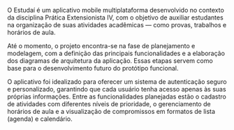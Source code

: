 O Estudaí é um aplicativo mobile multiplataforma desenvolvido no contexto da disciplina Prática Extensionista IV, com o objetivo de auxiliar estudantes na organização de suas atividades acadêmicas — como provas, trabalhos e horários de aula.

Até o momento, o projeto encontra-se na fase de planejamento e modelagem, com a definição das principais funcionalidades e a elaboração dos diagramas de arquitetura da aplicação. Essas etapas servem como base para o desenvolvimento futuro do protótipo funcional.

O aplicativo foi idealizado para oferecer um sistema de autenticação seguro e personalizado, garantindo que cada usuário tenha acesso apenas às suas próprias informações. Entre as funcionalidades planejadas estão o cadastro de atividades com diferentes níveis de prioridade, o gerenciamento de horários de aula e a visualização de compromissos em formatos de lista (agenda) e calendário.
